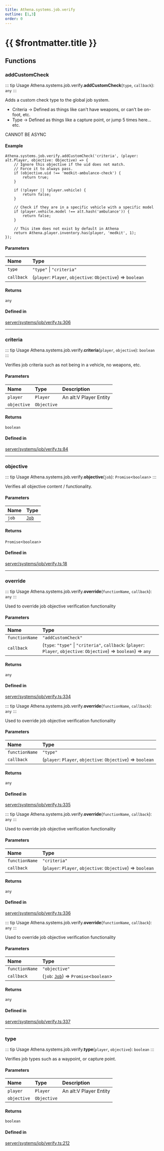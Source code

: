 ```yaml
---
title: Athena.systems.job.verify
outline: [1,3]
order: 0
---
```


# {{ $frontmatter.title }}


## Functions

### addCustomCheck

::: tip Usage
Athena.systems.job.verify.**addCustomCheck**(`type`, `callback`): `any`
:::

Adds a custom check type to the global job system.

* Criteria -> Defined as things like can't have weapons, or can't be on-foot, etc.
* Type -> Defined as things like a capture point, or jump 5 times here... etc.

CANNOT BE ASYNC

#### Example
```
Athena.systems.job.verify.addCustomCheck('criteria', (player: alt.Player, objective: Objective) => {
    // Ignore this objective if the uid does not match.
    // Force it to always pass.
    if (objective.uid !== 'medkit-ambulance-check') {
        return true;
    }

    if (!player || !player.vehicle) {
        return false;
    }

    // Check if they are in a specific vehicle with a specific model
    if (player.vehicle.model !== alt.hash('ambulance')) {
        return false;
    }

    // This item does not exist by default in Athena
    return Athena.player.inventory.has(player, 'medkit', 1);
});
```

#### Parameters

| Name | Type |
| :------ | :------ |
| `type` | ``"type"`` \| ``"criteria"`` |
| `callback` | (`player`: `Player`, `objective`: `Objective`) => `boolean` |

#### Returns

`any`

#### Defined in

[server/systems/job/verify.ts:306](https://github.com/Stuyk/altv-athena/blob/10fa575/src/core/server/systems/job/verify.ts#L306)

___

### criteria

::: tip Usage
Athena.systems.job.verify.**criteria**(`player`, `objective`): `boolean`
:::

Verifies job criteria such as not being in a vehicle, no weapons, etc.

#### Parameters

| Name | Type | Description |
| :------ | :------ | :------ |
| `player` | `Player` | An alt:V Player Entity |
| `objective` | `Objective` |  |

#### Returns

`boolean`

#### Defined in

[server/systems/job/verify.ts:84](https://github.com/Stuyk/altv-athena/blob/10fa575/src/core/server/systems/job/verify.ts#L84)

___

### objective

::: tip Usage
Athena.systems.job.verify.**objective**(`job`): `Promise`<`boolean`\>
:::

Verifies all objective content / functionality.

#### Parameters

| Name | Type |
| :------ | :------ |
| `job` | [`Job`](../classes/server_systems_job_system_Job.md) |

#### Returns

`Promise`<`boolean`\>

#### Defined in

[server/systems/job/verify.ts:18](https://github.com/Stuyk/altv-athena/blob/10fa575/src/core/server/systems/job/verify.ts#L18)

___

### override

::: tip Usage
Athena.systems.job.verify.**override**(`functionName`, `callback`): `any`
:::

Used to override job objective verification functionality

#### Parameters

| Name | Type |
| :------ | :------ |
| `functionName` | ``"addCustomCheck"`` |
| `callback` | (`type`: ``"type"`` \| ``"criteria"``, `callback`: (`player`: `Player`, `objective`: `Objective`) => `boolean`) => `any` |

#### Returns

`any`

#### Defined in

[server/systems/job/verify.ts:334](https://github.com/Stuyk/altv-athena/blob/10fa575/src/core/server/systems/job/verify.ts#L334)

::: tip Usage
Athena.systems.job.verify.**override**(`functionName`, `callback`): `any`
:::

Used to override job objective verification functionality

#### Parameters

| Name | Type |
| :------ | :------ |
| `functionName` | ``"type"`` |
| `callback` | (`player`: `Player`, `objective`: `Objective`) => `boolean` |

#### Returns

`any`

#### Defined in

[server/systems/job/verify.ts:335](https://github.com/Stuyk/altv-athena/blob/10fa575/src/core/server/systems/job/verify.ts#L335)

::: tip Usage
Athena.systems.job.verify.**override**(`functionName`, `callback`): `any`
:::

Used to override job objective verification functionality

#### Parameters

| Name | Type |
| :------ | :------ |
| `functionName` | ``"criteria"`` |
| `callback` | (`player`: `Player`, `objective`: `Objective`) => `boolean` |

#### Returns

`any`

#### Defined in

[server/systems/job/verify.ts:336](https://github.com/Stuyk/altv-athena/blob/10fa575/src/core/server/systems/job/verify.ts#L336)

::: tip Usage
Athena.systems.job.verify.**override**(`functionName`, `callback`): `any`
:::

Used to override job objective verification functionality

#### Parameters

| Name | Type |
| :------ | :------ |
| `functionName` | ``"objective"`` |
| `callback` | (`job`: [`Job`](../classes/server_systems_job_system_Job.md)) => `Promise`<`boolean`\> |

#### Returns

`any`

#### Defined in

[server/systems/job/verify.ts:337](https://github.com/Stuyk/altv-athena/blob/10fa575/src/core/server/systems/job/verify.ts#L337)

___

### type

::: tip Usage
Athena.systems.job.verify.**type**(`player`, `objective`): `boolean`
:::

Verifies job types such as a waypoint, or capture point.

#### Parameters

| Name | Type | Description |
| :------ | :------ | :------ |
| `player` | `Player` | An alt:V Player Entity |
| `objective` | `Objective` |  |

#### Returns

`boolean`

#### Defined in

[server/systems/job/verify.ts:212](https://github.com/Stuyk/altv-athena/blob/10fa575/src/core/server/systems/job/verify.ts#L212)
